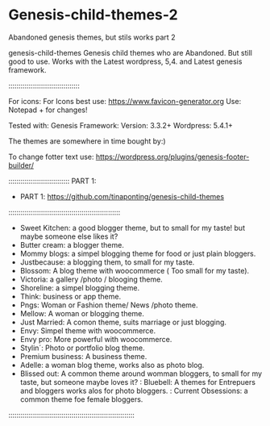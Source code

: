 # Genesis-child-themes-2
Abandoned genesis themes, but stils works part 2

genesis-child-themes
Genesis child themes who are Abandoned. But still good to use. Works with the Latest wordpress, 5,4. and Latest genesis framework.



:::::::::::::::::::::::::::::::::::


For icons: For Icons best use: https://www.favicon-generator.org Use: Notepad + for changes!

Tested with: Genesis Framework: Version: 3.3.2+ Wordpress: 5.4.1+

The themes are somewhere in time bought by:)

To change fotter text use: https://wordpress.org/plugins/genesis-footer-builder/

::::::::::::::::::::::::::::::
PART 1:
 * PART 1: https://github.com/tinaponting/genesis-child-themes
 
:::::::::::::::::::::::::::::::::::::::::::::::::::::::

* Sweet Kitchen: a good blogger theme, but to small for my taste! but maybe someone else likes it?
* Butter cream: a blogger theme.
* Mommy blogs: a simpel blogging theme for food or just plain bloggers.
* Justbecause: a blogging them, to small for my taste.
* Blossom: A blog theme with woocommerce ( Too small for my taste).
* Victoria: a gallery /photo / blooging theme.
* Shoreline: a simpel blogging theme.
* Think: business or app theme.
* Pngs: Woman or  Fashion theme/ News /photo theme.
* Mellow: A  woman or blogging theme.
* Just Married: A comon theme, suits marriage or just blogging.
* Envy: Simpel theme with woocommerce.
* Envy pro: More powerful with woocommerce.
* Stylin´: Photo or portfolio blog theme.
* Premium business: A business theme.
* Adelle: a woman blog theme, works also as photo blog.
* Blissed out: A common theme around womman bloggers, to small for my taste, but someone maybe loves it?
: Bluebell: A themes for Entrepuers and bloggers works alos for photo bloggers.
: Current Obsessions: a common theme foe female bloggers.

::::::::::::::::::::::::::::::::::::::::::::::::::::::::::::::

